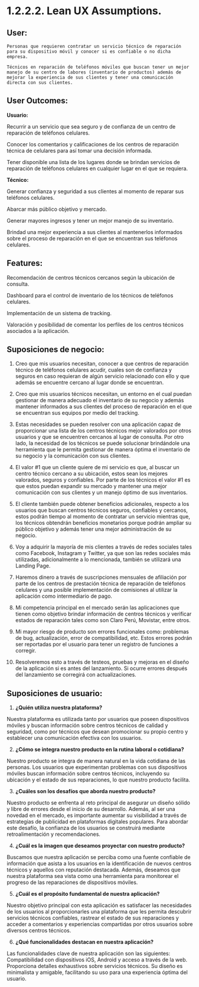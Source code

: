 # 1.2.2.2. Lean UX Assumptions.
## User: 

    Personas que requieren contratar un servicio técnico de reparación para su dispositivo móvil y conocer si es confiable o no dicha empresa. 

    Técnicos en reparación de teléfonos móviles que buscan tener un mejor manejo de su centro de labores (inventario de productos) además de mejorar la experiencia de sus clientes y tener una comunicación directa con sus clientes.

## User Outcomes: 

**Usuario:**

Recurrir a un servicio que sea seguro y de confianza de un centro de reparación de teléfonos celulares. 

Conocer los comentarios y calificaciones de los centros de reparación técnica de celulares para así tomar una decisión informada.

Tener disponible una lista de los lugares donde se brindan servicios de reparación de teléfonos celulares en cualquier lugar en el que se requiera.

**Técnico:**

Generar confianza y seguridad a sus clientes al momento de reparar sus teléfonos celulares. 

Abarcar más público objetivo y mercado. 

Generar mayores ingresos y tener un mejor manejo de su inventario. 

Brindad una mejor experiencia a sus clientes al mantenerlos informados sobre el proceso de reparación en el que se encuentran sus teléfonos celulares. 

## Features: 

Recomendación de centros técnicos cercanos según la ubicación de consulta.

Dashboard para el control de inventario de los técnicos de teléfonos celulares. 

Implementación de un sistema de tracking.

Valoración y posibilidad de comentar los perfiles de los centros técnicos asociados a la aplicación.

## Suposiciones de negocio: 

1.	Creo que mis usuarios necesitan, conocer a que centros de reparación técnico de teléfonos celulares acudir, cuales son de confianza y seguros en caso requieran de algún servicio relacionado con ello y que además se encuentre cercano al lugar donde se encuentran. 

2.	Creo que mis usuarios técnicos necesitan, un entorno en el cual puedan gestionar de manera adecuado el inventario de su negocio y además mantener informados a sus clientes del proceso de reparación en el que se encuentran sus equipos por medio del tracking. 

3.	Estas necesidades se pueden resolver con una aplicación capaz de proporcionar una lista de los centros técnicos mejor valorados por otros usuarios y que se encuentren cercanos al lugar de consulta. Por otro lado, la necesidad de los técnicos se puede solucionar brindándole una herramienta que le permita gestionar de manera óptima el inventario de su negocio y la comunicación con sus clientes. 

4.	El valor #1 que un cliente quiere de mi servicio es que, al buscar un centro técnico cercano a su ubicación, estos sean los mejores valorados, seguros y confiables. Por parte de los técnicos el valor #1 es que estos puedan expandir su mercado y mantener una mejor comunicación con sus clientes y un manejo óptimo de sus inventarios. 

5.	El cliente también puede obtener beneficios adicionales, respecto a los usuarios que buscan centros técnicos seguros, confiables y cercanos, estos podrán tiempo al momento de contratar un servicio mientras que, los técnicos obtendrán beneficios monetarios porque podrán ampliar su público objetivo y además tener una mejor administración de su negocio. 

6.	Voy a adquirir la mayoría de mis clientes a través de redes sociales tales como Facebook, Instagram y Twitter, ya que son las redes sociales más utilizadas, adicionalmente a lo mencionada, también se utilizará una Landing Page.

7.	Haremos dinero a través de suscripciones mensuales de afiliación por parte de los centros de prestación técnica de reparación de teléfonos celulares y una posible implementación de comisiones al utilizar la aplicación como intermediario de pago. 

8.	Mi competencia principal en el mercado serán las aplicaciones que tienen como objetivo brindar información de centros técnicos y verificar estados de reparación tales como son Claro Perú, Movistar, entre otros.

9.	Mi mayor riesgo de producto son errores funcionales como: problemas de bug, actualización, error de compatibilidad, etc. Estos errores podrán ser reportadas por el usuario para tener un registro de funciones a corregir.

10.	Resolveremos esto a través de testeos, pruebas y mejoras en el diseño de la aplicación si es antes del lanzamiento. Si ocurre errores después del lanzamiento se corregirá con actualizaciones.

## Suposiciones de usuario:

1.	**¿Quién utiliza nuestra plataforma?**

Nuestra plataforma es utilizada tanto por usuarios que poseen dispositivos móviles y buscan información sobre centros técnicos de calidad y seguridad, como por técnicos que desean promocionar su propio centro y establecer una comunicación efectiva con los usuarios.

2. **¿Cómo se integra nuestro producto en la rutina laboral o cotidiana?**

Nuestro producto se integra de manera natural en la vida cotidiana de las personas. Los usuarios que experimentan problemas con sus dispositivos móviles buscan información sobre centros técnicos, incluyendo su ubicación y el estado de sus reparaciones, lo que nuestro producto facilita.

3. **¿Cuáles son los desafíos que aborda nuestro producto?**

Nuestro producto se enfrenta al reto principal de asegurar un diseño sólido y libre de errores desde el inicio de su desarrollo. Además, al ser una novedad en el mercado, es importante aumentar su visibilidad a través de estrategias de publicidad en plataformas digitales populares. Para abordar este desafío, la confianza de los usuarios se construirá mediante retroalimentación y recomendaciones.

4. **¿Cuál es la imagen que deseamos proyectar con nuestro producto?**

Buscamos que nuestra aplicación se perciba como una fuente confiable de información que asista a los usuarios en la identificación de nuevos centros técnicos y aquellos con reputación destacada. Además, deseamos que nuestra plataforma sea vista como una herramienta para monitorear el progreso de las reparaciones de dispositivos móviles.

5. **¿Cuál es el propósito fundamental de nuestra aplicación?**

Nuestro objetivo principal con esta aplicación es satisfacer las necesidades de los usuarios al proporcionarles una plataforma que les permita descubrir servicios técnicos confiables, rastrear el estado de sus reparaciones y acceder a comentarios y experiencias compartidas por otros usuarios sobre diversos centros técnicos.

6. **¿Qué funcionalidades destacan en nuestra aplicación?**

Las funcionalidades clave de nuestra aplicación son las siguientes: Compatibilidad con dispositivos iOS, Android y acceso a través de la web. Proporciona detalles exhaustivos sobre servicios técnicos. Su diseño es minimalista y amigable, facilitando su uso para una experiencia óptima del usuario.


